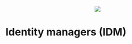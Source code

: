 <div style="text-align: center;">
    <img src="https://png.pngitem.com/pimgs/s/207-2073499_translate-platform-from-english-to-spanish-work-in.png">
</div>

# Identity managers (IDM)

<!--
# DMs

https://twitter.com/session_app
https://twitter.com/THORmaximalist/status/1590702991798984704

- DMs without keys - how?
    maybe rely on the identity providers - ACMs?
    https://twitter.com/elonmusk/status/1519469891455234048
    https://www.reddit.com/r/signal/comments/9k42k3/integrate_messaging_into_other_apps/
    https://www.youtube.com/watch?v=DXv1boalsDI
    https://www.youtube.com/watch?v=L2kuipP3lxk



- messaging protocol - XMTP & signal
https://en.wikipedia.org/wiki/Forward_secrecy
https://en.wikipedia.org/wiki/Diffie%E2%80%93Hellman_key_exchange
https://en.wikipedia.org/wiki/Double_Ratchet_Algorithm
https://chat.blockscan.com/start
https://twitter.com/etherscan/status/1577667362744020992



having everything from a user in a tree with a root hash - easier replication
https://github.com/bluesky-social/adx/blob/main/docs/architecture.md#personal-data-repositories



an IDM may also use a social recovery wallet instead of email as login - or just a normal wallet/keypair authorization

the more you rely on IDMs for features and data storage, the less sovereign you are.


If an IDM does not let users bind keypairs then they should be boycotted

IDMs never get access to your private key


email and DMs should be the same thing

on DMs
http://www.backalleycoder.com/wp-content/uploads/2015/10/goat-to-cow-come-in-cow.jpg


query IDMs directly for content by person X - polling mechanics like RSS


https://solidproject.org/


DMs
https://github.com/farcasterxyz/protocol/issues/5


Permissions for different actions could be separated - for example requiring signatures for content while not requiring for updating follow connections.


access control

https://www.portis.io/
https://twitter.com/toruslabs
    https://tor.us/
https://twitter.com/Web3Auth



IDM - pay to cold-DM someone and be seen


- Blocking - through the IDM?
- how to keep progress bars for played audio/video? IDM?
- notifications - what is seen - managed between applications - IDM?



SOLVING THIS PROBLEM DeSo have thought about:
https://twitter.com/nadertheory/status/1480628981942525953
https://twitter.com/nadertheory/status/1480649481792024578


sessions as a concept? expiration of delegation?
https://github.com/ethereum/EIPs/blob/master/EIPS/eip-4361.md
https://eips.ethereum.org/EIPS/eip-4361








These are [accounts](accounts.md) that can grant the ability to applications to post on behalf of accounts that are under the control of the ACM in question.



Identity managers can still be compromised and wreck havok, but this is an improvement to the status quo
TODO: problem: what happens if an ACM with control of millions of accounts stops behaving properly?
- users without keypairs are screwed
- users with keypairs will be sending on-chain messages but those will be huge and will clog the network
    - possible solution: batch them off-chain into 1000 batches, construct BLS aggregate sigs, sign a msg & transmit that along with a bitmap for which keys participated in the batching to a block.
    Users will need to coordinate off-chain & decide from which block to revoke the access, which other ACM should be approved, etc. This can be used in other scenarios too.
    https://ethresear.ch/t/2105
    https://ethresear.ch/t/pragmatic-signature-aggregation-with-bls/2105
    https://ethresear.ch/t/5427
    https://our.status.im/fastest-bls-signature-implementation/
    OR use some ZK magic





https://fission.codes/blog/auth-without-backend/
https://ucan.xyz/
https://jwt.io/
 -->
